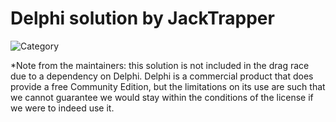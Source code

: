 # Delphi solution by JackTrapper

![Category](https://img.shields.io/badge/Category-faithful-green)

*Note from the maintainers: this solution is not included in the drag race due to a dependency on Delphi. Delphi is a commercial product that does provide a free Community Edition, but the limitations on its use are such that we cannot guarantee we would stay within the conditions of the license if we were to indeed use it.
